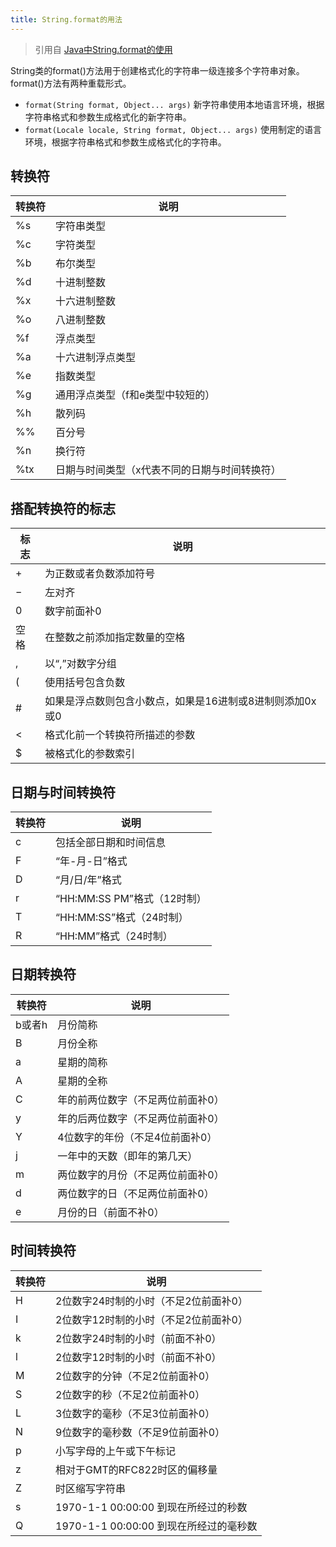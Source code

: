 ```yaml
---
title: String.format的用法
---
```


> 引用自 [Java中String.format的使用](http://www.open-open.com/lib/view/open1388316512922.html)

<!--more-->

String类的format()方法用于创建格式化的字符串一级连接多个字符串对象。format()方法有两种重载形式。
- `format(String format, Object... args)` 新字符串使用本地语言环境，根据字符串格式和参数生成格式化的新字符串。
- `format(Locale locale, String format, Object... args)` 使用制定的语言环境，根据字符串格式和参数生成格式化的字符串。

## 转换符

| 转换符 | 说明 |
|---|---|
| %s | 字符串类型 |
| %c | 字符类型 |
| %b | 布尔类型 |
| %d | 十进制整数 |
| %x | 十六进制整数 |
| %o | 八进制整数 |
| %f | 浮点类型 |
| %a | 十六进制浮点类型 |
| %e | 指数类型 |
| %g | 通用浮点类型（f和e类型中较短的） |
| %h | 散列码 |
| %% | 百分号 |
| %n | 换行符 |
| %tx | 日期与时间类型（x代表不同的日期与时间转换符） |

## 搭配转换符的标志

| 标志  | 说明 |
|---|---|
| + | 为正数或者负数添加符号 |
| − | 左对齐 |
| 0 | 数字前面补0 |
| 空格 | 在整数之前添加指定数量的空格 |
| , | 以“,”对数字分组 |
| ( | 使用括号包含负数 |
| # | 如果是浮点数则包含小数点，如果是16进制或8进制则添加0x或0 |
| < | 格式化前一个转换符所描述的参数 |
| $ | 被格式化的参数索引 |

## 日期与时间转换符

| 转换符 | 说明 |
|---|---|
| c | 包括全部日期和时间信息 |
| F | “年-月-日”格式 |
| D | “月/日/年”格式 |
| r | “HH:MM:SS PM”格式（12时制） |
| T | “HH:MM:SS”格式（24时制） |
| R | “HH:MM”格式（24时制） |

## 日期转换符

| 转换符 | 说明 |
|---|---|
| b或者h | 月份简称 |
| B | 月份全称 |
| a | 星期的简称 |
| A | 星期的全称 |
| C | 年的前两位数字（不足两位前面补0） |
| y | 年的后两位数字（不足两位前面补0） |
| Y | 4位数字的年份（不足4位前面补0） |
| j | 一年中的天数（即年的第几天） |
| m | 两位数字的月份（不足两位前面补0） |
| d | 两位数字的日（不足两位前面补0） |
| e | 月份的日（前面不补0） |

## 时间转换符

| 转换符 | 说明 |
|---|---|
| H | 2位数字24时制的小时（不足2位前面补0） |
| I | 2位数字12时制的小时（不足2位前面补0） |
| k | 2位数字24时制的小时（前面不补0） |
| l | 2位数字12时制的小时（前面不补0） |
| M | 2位数字的分钟（不足2位前面补0） |
| S | 2位数字的秒（不足2位前面补0） |
| L | 3位数字的毫秒（不足3位前面补0） |
| N | 9位数字的毫秒数（不足9位前面补0） |
| p | 小写字母的上午或下午标记 |
| z | 相对于GMT的RFC822时区的偏移量 |
| Z | 时区缩写字符串 |
| s | 1970-1-1 00:00:00 到现在所经过的秒数 |
| Q | 1970-1-1 00:00:00 到现在所经过的毫秒数 |